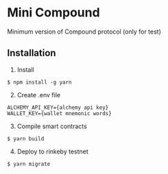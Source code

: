# Mini Compound

Minimum version of Compound protocol (only for test)

## Installation

1. Install

```
$ npm install -g yarn
```

2. Create .env file

```
ALCHEMY_API_KEY={alchemy api key}
WALLET_KEY={wallet mnemonic words}
```

3. Compile smart contracts

```
$ yarn build
```

4. Deploy to rinkeby testnet

```
$ yarn migrate
```
